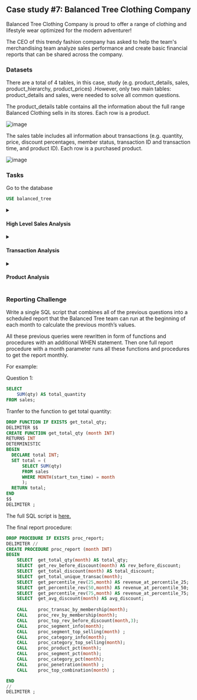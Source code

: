 ## Case study #7: Balanced Tree Clothing Company

Balanced Tree Clothing Company is proud to offer a range of clothing and lifestyle wear 
optimized for the modern adventurer! 

The CEO of this trendy fashion company has asked to help the team's merchandising team analyze sales performance 
and create basic financial reports that can be shared across the company.

### Datasets

There are a total of 4 tables, in this case, study (e.g. product_details, sales, product_hierarchy, product_prices)
.However, only two main tables: product_details and sales, were needed to solve all common questions.

The product_details table contains all the information about the full range Balanced Clothing sells in its stores.
Each row is a product.

![image](https://user-images.githubusercontent.com/114192113/212568010-c76543a5-2506-4132-903e-eadaa0dfb22d.png)

The sales table includes all information about transactions (e.g. quantity, price, discount percentages, member status,
transaction ID and transaction time, and product ID). Each row is a purchased product.

![image](https://user-images.githubusercontent.com/114192113/212568155-f0065c68-2c9a-4fc9-8a5b-59a60ed45a37.png)


### Tasks
	
Go to the database
```sql
USE balanced_tree
```
<details>
<summary><h4>High Level Sales Analysis</summary>	

1. What was the total quantity sold for all products?
``` sql
SELECT
	SUM(qty) AS total_quantity
FROM sales;
```
![image](https://user-images.githubusercontent.com/114192113/212568296-5a02b975-c631-43f6-9885-c9fee99c1f00.png)

2. What is the total generated revenue for all products before discounts?
``` sql
SELECT
	SUM(qty* price) AS total_rev_before_discount
FROM sales;
```   
![image](https://user-images.githubusercontent.com/114192113/212568349-c82a86f5-a4ce-4be0-a6b0-c6146a742242.png)

3. What was the total discount amount for all products?
``` sql
SELECT
	SUM(qty* price*(discount/100)) AS total_discount
FROM sales;
```   
![image](https://user-images.githubusercontent.com/114192113/212568378-367e39d5-0427-41da-afa4-bced06e6fbf8.png)

**Comment**

Discount amounts accounted for more than 10% of total revenue. The company should be considered this percentage to make sure the expected ROI.
	
</details>
	
<details>
<summary><h4>Transaction Analysis</summary>

1. How many unique transactions were there?

Since each row of the sales table is a purchased product, one transaction may have more than 1 product = 1 row. Hence,
the COUNT DISTINCT was needed to get the unique transaction numbers.
``` sql
SELECT
	COUNT(DISTINCT txn_id) AS total_unique_transac
FROM sales;
```  
![image](https://user-images.githubusercontent.com/114192113/212568544-c6339975-2265-4ec9-b3c6-80a62eeae42e.png)

2. What is the average unique products purchased in each transaction?

Using the subquery to get the count of unique products, then computing the average.

``` sql
SELECT 
	AVG(unique_prod) AS avg_unique_prod
FROM	(
	SELECT  -- count unique products each transac
		txn_id AS transac_id,
		COUNT(DISTINCT prod_id) AS unique_prod
	FROM sales
	GROUP BY 1
	) AS count_unique;
```  
![image](https://user-images.githubusercontent.com/114192113/212568716-f03ef96c-d68a-4555-b9ce-28ba80e93bf3.png)

3. What are the 25th, 50th and 75th percentile values for the revenue per transaction?

There is a function called PERCENTILE_CONT() which allows the computation of percentile values of each series. However, MySQL 8 has not 
supported the function, so a defined function was created based on the formula of percentile calculation: 

Rank X = (p/100)* N with N as the total number of the series and p as the percentage wanted to calculate the percentile value.

The series is ordered ascending, and the element Xth is the value of percentile p. The function takes a percentile parameter.

``` sql
DROP FUNCTION IF EXISTS get_percentile_rev;
DELIMITER $$
CREATE FUNCTION get_percentile_rev (percentile INT)
RETURNS FLOAT
DETERMINISTIC
BEGIN 
  DECLARE value FLOAT;
  
  WITH cte AS (
  SELECT
  	  num,
  	  rev
  FROM  (
	SELECT
		txn_id AS transac_id,
		SUM(qty* price) AS rev, -- the series
		ROW_NUMBER() OVER (ORDER BY SUM(qty* price)) AS num -- order the series
	FROM sales
	GROUP BY 1
	ORDER BY 2 ASC
	) AS sum
  HAVING num = ROUND((percentile/100)*(SELECT COUNT(DISTINCT txn_id) FROM sales)) -- the formular
  	)
  SELECT rev INTO value FROM cte;

  RETURN value;
END
$$
DELIMITER ;
```  
Call the function to get the answers.
```sql
SELECT 
	get_percentile_rev(25) AS revenue_at_percentile_25,
	get_percentile_rev(50) AS revenue_at_percentile_50,
	get_percentile_rev(75) AS revenue_at_percentile_75;
```
![image](https://user-images.githubusercontent.com/114192113/212569108-c16a2407-50f6-43e4-8f4a-84a0634fd9b7.png)

There, 25% of the transactions spent less than or equal to 375 USD per transaction, 50% spent less than or equal to 509 USD and 75% of transactions spent less than or equal to 647 USD per transaction.

4.What is the average discount value per transaction?
```sql
SELECT -- take the avg
	AVG(discount) AS discount_per_transac
FROM 	(
	SELECT -- compute sum discount amount each transac
		txn_id AS transac_id,
		SUM(qty*price*(discount/100)) AS discount
	FROM sales
	GROUP BY 1
	) AS sum_discount;
```
![image](https://user-images.githubusercontent.com/114192113/212569416-c127324d-059a-4c56-a7d4-046b29b5667f.png)

5. What is the percentage split of all transactions for members vs non-members?
```sql
SELECT -- compute the pct of transac
	total,
	member_transac,
	member_transac/total AS member_transac_pct,
	nonmember_transac,
	nonmember_transac/total AS nonmember_transac_pct	
FROM	(
	SELECT -- count transacs by membership status and the total
		COUNT(DISTINCT txn_id) AS total,
		COUNT(DISTINCT CASE WHEN member = 't' THEN txn_id ELSE NULL END) AS member_transac,
		COUNT(DISTINCT CASE WHEN member = 'f' THEN txn_id ELSE NULL END) AS nonmember_transac
	FROM sales
	)AS group_id;
```
![image](https://user-images.githubusercontent.com/114192113/212569755-32ac97e4-d94b-40b1-91d5-eff00bbf0c2c.png)

6. What is the average revenue for member transactions and non-member transactions?

```sql
SELECT - group by membership and take the avg
	member,
	AVG(rev) AS avg_rev
FROM	(
	SELECT -- sum the revenue
		member,
		txn_id,
		sum(qty*price) AS rev
	FROM sales
	GROUP BY txn_id
	)AS group_id
GROUP BY 1;
```
![image](https://user-images.githubusercontent.com/114192113/212569919-65150ec9-ff62-4491-9a9a-95c3bd33f271.png)

**Comments**

Each transaction has average 6 unique products, which means the customer tent to buy many types of clothes in 1 purchase. It is good to create cross-sell promotions to push low-sales items with high ones, redundant items, or out-of-style items to boost sales. 

Although it is not much difference between member and non-member average values in one bill, the members bought more times than non-member customers (more than 60% of transactions are from members). Therefore, promotions for joining membership should be considered and advertised more.

</details>	
	
<details>
<summary><h4> Product Analysis</summary>
	
The hierarchy of product in this analysis included 3 levels:
Category > Segment > Product

	Category: Men and Women

	Segment: Jacket, jeans, shirt and socks

1.What are the top 3 products by total revenue before discount?
```sql
SELECT
	pd.product_name,
	SUM(s.qty*s.price) AS rev
FROM sales s
LEFT JOIN product_details pd
	ON s.prod_id = pd.product_id
GROUP BY 1
ORDER BY 2 DESC
LIMIT 3;
```
![image](https://user-images.githubusercontent.com/114192113/212570631-c0777f8a-0b2d-410e-bc5d-7363aa01d5a1.png)

2. What is the total quantity, revenue and discount for each segment?
```sql
SELECT	
	pd.segment_name,
	SUM(s.qty) AS qty,
	SUM(s.qty*s.price) AS rev,
	SUM(s.qty*s.price*(s.discount/100)) AS discount
FROM sales s
LEFT JOIN product_details pd
	ON s.prod_id = pd.product_id
GROUP BY 1;
```
![image](https://user-images.githubusercontent.com/114192113/212570713-f6593dae-238c-4385-8724-d3abc6df0d0b.png)

3.What is the top selling product for each segment?
```sql
SELECT -- Get the top selling (qty)
	segment_name,
	product_name AS top_selling,
	MAX(qty) AS max_qty
FROM	(
	SELECT	-- get total quantity by segment and product
		pd.segment_name,
		pd.product_name,
		SUM(s.qty) AS qty
	FROM sales s
	LEFT JOIN product_details pd
		ON s.prod_id = pd.product_id
	GROUP BY 1,2
	ORDER BY 3 DESC) AS test
GROUP BY 1;
```
![image](https://user-images.githubusercontent.com/114192113/212570777-234e0cf1-79a0-4044-8afe-e1351de63071.png)

4.What is the total quantity, revenue and discount for each category?
```sql
SELECT 
	pd.category_name,
	SUM(s.qty) AS qty,
	SUM(s.qty*s.price) AS rev,
	SUM(s.qty*s.price*(s.discount/100)) AS discount
FROM sales s
LEFT JOIN product_details pd
	ON s.prod_id = pd.product_id
GROUP BY 1;
```
![image](https://user-images.githubusercontent.com/114192113/212570936-3448e1e4-c83e-49fb-a69e-0a7236761fbb.png)

5.What is the top selling product for each category?
```sql
SELECT -- Take the max qty of each category
	category_name,
	product_name AS top_selling,
	MAX(qty) AS max_qty
FROM	(
	SELECT	-- sum qty by product and category
		pd.category_name,
		pd.product_name,
		SUM(s.qty) AS qty
	FROM sales s
	LEFT JOIN product_details pd
		ON s.prod_id = pd.product_id
	GROUP BY 1,2
	ORDER BY 3 DESC) AS test
GROUP BY 1;
```
![image](https://user-images.githubusercontent.com/114192113/212570981-a77a8c69-72a2-4c3c-af18-6124137d4c9f.png)

6. What is the percentage split of revenue by product for each segment?

```sql
SELECT -- compute the percentage
	segment_name,
	product_name,
	rev/total_rev AS rev_pct
FROM	(
	SELECT  -- compute the sum of rev by segment and product with window functions
		pd.segment_name,
		pd.product_name,
		SUM(s.qty*s.price) OVER (PARTITION BY product_name)AS rev,
		SUM(s.qty*s.price) OVER (PARTITION BY segment_name) AS total_rev
	FROM sales s
	LEFT JOIN product_details pd
		ON s.prod_id = pd.product_id
	) AS sum_rev
GROUP BY 1,2
ORDER BY 1,3 DESC;	
```
![image](https://user-images.githubusercontent.com/114192113/212571060-e2af77f4-ca8a-49cc-b094-7c3b4cf9ffcf.png)

7.What is the percentage split of revenue by segment for each category?

It is the same with question 6; instead of grouping by segments and products, this question is for categories and segments.
```sql
SELECT -- compute the percentage
	category_name,
	segment_name,
	rev/total_rev AS rev_pct
FROM	(
	SELECT -- compute the sum of rev by category and segment with window functions
		pd.category_name,
		pd.segment_name,
		SUM(s.qty*s.price) OVER (PARTITION BY segment_name)AS rev,
		SUM(s.qty*s.price) OVER (PARTITION BY category_name) AS total_rev
	FROM sales s
	LEFT JOIN product_details pd
		ON s.prod_id = pd.product_id
	) AS sum_rev
GROUP BY 1,2
ORDER BY 1,3 DESC;	
```
![image](https://user-images.githubusercontent.com/114192113/212571262-1d79ae3f-4740-463b-800b-8a592d07c8d0.png)

8.What is the percentage split of total revenue by category?
```sql
SELECT 
	pd.category_name,
	SUM(s.qty*s.price)/(SELECT SUM(qty*price) FROM sales) AS rev_pct -- the subquery for the total revenue
FROM sales s
LEFT JOIN product_details pd
	ON s.prod_id = pd.product_id
GROUP BY 1;
```
![image](https://user-images.githubusercontent.com/114192113/212571301-48301ae4-d84f-4d54-b4b8-2446be4a56ea.png)

9.What is the total transaction “penetration” for each product? (hint: penetration = number of transactions where at least 1 quantity of a product was purchased divided by total number of transactions)

```sql
SELECT
	s.prod_id,
	pd.product_name,
	COUNT(DISTINCT s.txn_id) AS transac,
	COUNT(DISTINCT s.txn_id)/(SELECT COUNT(DISTINCT txn_id) FROM sales) AS penetration -- the subquery for the total transactions
FROM sales s
LEFT JOIN product_details pd
	ON s.prod_id = pd.product_id
GROUP BY 1
ORDER BY 4 DESC;
```
![image](https://user-images.githubusercontent.com/114192113/212571445-a2b6feb5-c0fa-4d85-8e88-8ec4e437d137.png)

10.What is the most common combination of at least 1 quantity of any 3 products in a 1 single transaction?

Using 2 CROSS JOIN to make all combinations of any 3 products and counting. With any 3 products, there are 6 combinations (accounting for the ordering). The first 6 rows are for all the same 3 products with the same time of combinations so that we can take any one of them.

![image](https://user-images.githubusercontent.com/114192113/212571628-a01a4605-05a0-48ae-afc6-d58267a2d212.png)

```sql
WITH cte AS (
	SELECT
		s1.prod_id AS p1,
		s2.prod_id AS p2,
		s3.prod_id AS p3,
		COUNT(DISTINCT s1.txn_id) AS time
	FROM sales s1
	CROSS JOIN sales s2 
		ON s2.txn_id = s1.txn_id
	CROSS JOIN sales s3 
		ON s3.txn_id = s1.txn_id
	GROUP BY 1,2,3
	HAVING	
		s3.prod_id <> s2.prod_id
		AND s1.prod_id <> s2.prod_id
		AND s1.prod_id <> s3.prod_id 
	ORDER BY 4 DESC
	LIMIT 10 
	)

SELECT -- get the name of the product
	pd1.product_name AS p1,
	pd2.product_name AS p2,
	pd3.product_name AS p3,
	time
FROM cte
LEFT JOIN product_details pd1
	ON cte.p1 = pd1.product_id
LEFT JOIN product_details pd2
	ON cte.p2 = pd2.product_id
LEFT JOIN product_details pd3
	ON cte.p3 = pd3.product_id;
```

![image](https://user-images.githubusercontent.com/114192113/212571688-15ec74c4-6e72-4bde-8f15-1cd26bb9fc0c.png)

**Comments**

There is much information, but here are some interesting insights:

There are only 2 products in each segment, accounting for around 80% - 90% of revenues.  Since it is less risky to the company with various primary products,  the company could diversify its product portfolio with new products with similar designs to these popular products. Besides, the company should get a trend analysis of major products; if there is a significant downtrend, that means a time to promote new products.

Shirts and jeans are significant segments.

Although the quantity of women category is higher than men, the revenue of the women category is lower. Hence, the average price of men's items is higher than women's items. The men's category also accounted for 55% of revenue. It is very interesting. There are 2 new ways to increase the revenue in terms of operation (not manufacturing): increase the price of women's items reasonably (e.g. special collections, unique items) and try to make more purchases of men's products (e.g. combo packages, reasonable discount).

The customers usually buy men's and women's items together. They might go shopping with their family. The company could run promotions for mixing men's and women's items and display the store with couple and family items.
	
</details>
	
### Reporting Challenge

Write a single SQL script that combines all of the previous questions into a scheduled report that the Balanced Tree team can run at the beginning of each month to calculate the previous month’s values.

All these previous queries were rewritten in form of functions and procedures with an additional WHEN statement. Then one full report procedure with a month parameter runs all these functions and procedures to get the report monthly.

For example:

Question 1:
```sql
SELECT
	SUM(qty) AS total_quantity
FROM sales;

```
Tranfer to the function to get total quantity:
```sql
DROP FUNCTION IF EXISTS get_total_qty;
DELIMITER $$
CREATE FUNCTION get_total_qty (month INT)
RETURNS INT
DETERMINISTIC
BEGIN 
  DECLARE total INT;
  SET total = (
	  SELECT SUM(qty)
	  FROM sales
	  WHERE MONTH(start_txn_time) = month
	  );
  RETURN total;
END
$$
DELIMITER ;
```

The full SQL script is <a href="https://www.udemy.com/course/advanced-sql-mysql-for-analytics-business-intelligence/"> here.</a>

The final report procedure:
```sql
DROP PROCEDURE IF EXISTS proc_report;
DELIMITER //
CREATE PROCEDURE proc_report (month INT)
BEGIN 
	SELECT  get_total_qty(month) AS total_qty; 
	SELECT	get_rev_before_discount(month) AS rev_before_discount;
	SELECT	get_total_discount(month) AS total_discount;
	SELECT	get_total_unique_transac(month);
	SELECT	get_percentile_rev(25,month) AS revenue_at_percentile_25;
	SELECT	get_percentile_rev(50,month) AS revenue_at_percentile_50;
	SELECT	get_percentile_rev(75,month) AS revenue_at_percentile_75;
	SELECT	get_avg_discount(month) AS avg_discount;
	
	CALL 	proc_transac_by_membership(month);
	CALL 	proc_rev_by_membership(month);	
	CALL 	proc_top_rev_before_discount(month,3);
	CALL	proc_segment_info(month);
	CALL	proc_segment_top_selling(month) ;
	CALL	proc_category_info(month);
	CALL	proc_category_top_selling(month);
	CALL	proc_product_pct(month);
	CALL	proc_segment_pct(month);
	CALL	proc_category_pct(month);
	CALL	proc_penetration(month) ;
	CALL	proc_top_combination(month) ;

END
//
DELIMITER ;
```





